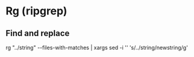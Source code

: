 # Rg (ripgrep)

## Find and replace
rg "\.\./string" --files-with-matches | xargs sed -i '' 's/\.\.\/string/newstring/g'
